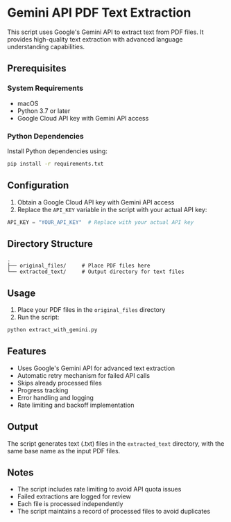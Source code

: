 # Gemini API PDF Text Extraction

This script uses Google's Gemini API to extract text from PDF files. It provides high-quality text extraction with advanced language understanding capabilities.

## Prerequisites

### System Requirements
- macOS
- Python 3.7 or later
- Google Cloud API key with Gemini API access

### Python Dependencies
Install Python dependencies using:
```bash
pip install -r requirements.txt
```

## Configuration

1. Obtain a Google Cloud API key with Gemini API access
2. Replace the `API_KEY` variable in the script with your actual API key:
```python
API_KEY = "YOUR_API_KEY"  # Replace with your actual API key
```

## Directory Structure
```
.
├── original_files/     # Place PDF files here
└── extracted_text/     # Output directory for text files
```

## Usage

1. Place your PDF files in the `original_files` directory
2. Run the script:
```bash
python extract_with_gemini.py
```

## Features

- Uses Google's Gemini API for advanced text extraction
- Automatic retry mechanism for failed API calls
- Skips already processed files
- Progress tracking
- Error handling and logging
- Rate limiting and backoff implementation

## Output

The script generates text (.txt) files in the `extracted_text` directory, with the same base name as the input PDF files.

## Notes

- The script includes rate limiting to avoid API quota issues
- Failed extractions are logged for review
- Each file is processed independently
- The script maintains a record of processed files to avoid duplicates 